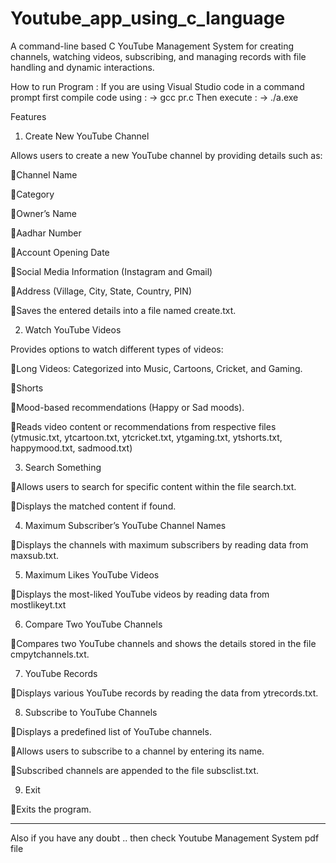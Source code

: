 # Youtube_app_using_c_language
A command-line based C YouTube Management System for creating channels, watching videos, subscribing, and managing records with file handling and dynamic interactions.


How to run Program :
If you are using Visual Studio code in a command prompt first compile code using : ->  gcc pr.c
Then execute : -> ./a.exe

Features

1. Create New YouTube Channel

Allows users to create a new YouTube channel by providing details such as:

Channel Name

Category

Owner’s Name

Aadhar Number

Account Opening Date

Social Media Information (Instagram and Gmail)

Address (Village, City, State, Country, PIN)

Saves the entered details into a file named create.txt.


2. Watch YouTube Videos

Provides options to watch different types of videos:

Long Videos: Categorized into Music, Cartoons, Cricket, and Gaming.

Shorts

Mood-based recommendations (Happy or Sad moods).

Reads video content or recommendations from respective files (ytmusic.txt, ytcartoon.txt, ytcricket.txt, ytgaming.txt, ytshorts.txt, happymood.txt, sadmood.txt)


3. Search Something

Allows users to search for specific content within the file search.txt.

Displays the matched content if found.


4. Maximum Subscriber’s YouTube Channel Names

Displays the channels with maximum subscribers by reading data from maxsub.txt.


5. Maximum Likes YouTube Videos

Displays the most-liked YouTube videos by reading data from mostlikeyt.txt


6. Compare Two YouTube Channels

Compares two YouTube channels and shows the details stored in the file cmpytchannels.txt.


7. YouTube Records

Displays various YouTube records by reading the data from ytrecords.txt.


8. Subscribe to YouTube Channels

Displays a predefined list of YouTube channels.

Allows users to subscribe to a channel by entering its name.

Subscribed channels are appended to the file subsclist.txt.


9. Exit

Exits the program.

------------------------------------------------------------------------------------------------------------------

Also if you have any doubt .. then check Youtube Management System pdf file 
